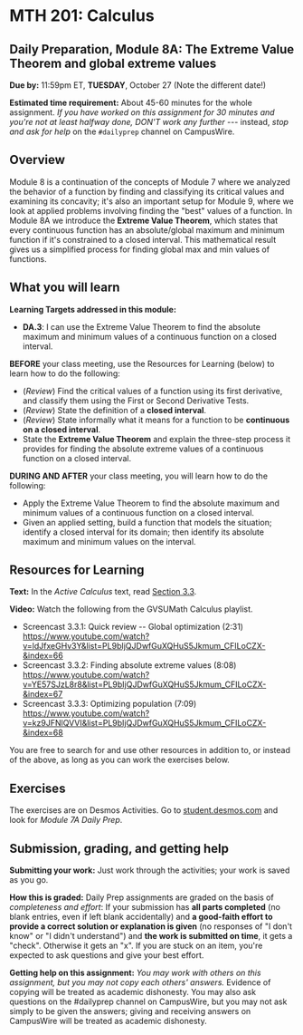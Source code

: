 
# MTH 201: Calculus

## Daily Preparation, Module 8A: The Extreme Value Theorem and global extreme values 

**Due by:** 11:59pm ET, **TUESDAY**, October 27 (Note the different date!) 

**Estimated time requirement:** About 45-60 minutes for the whole assignment. *If you have worked on this assignment for 30 minutes and you're not at least halfway done, DON'T work any further* --- instead, *stop and ask for help* on the `#dailyprep` channel on CampusWire. 

## Overview 

Module 8 is a continuation of the concepts of Module 7 where we analyzed the behavior of a function by finding and classifying its critical values and examining its concavity; it's also an important setup for Module 9, where we look at applied problems involving finding the "best" values of a function. In Module 8A we introduce the **Extreme Value Theorem**, which states that every continuous function has an absolute/global maximum and minimum function if it's constrained to a closed interval. This mathematical result gives us a simplified process for finding global max and min values of functions. 

## What you will learn 

**Learning Targets addressed in this module:** 

-  **DA.3**: I can use the Extreme Value Theorem to find the absolute maximum and minimum values of a continuous function on a closed interval.


**BEFORE** your class meeting, use the Resources for Learning (below) to learn how to do the following: 

+ (*Review*) Find the critical values of a function using its first derivative, and classify them using the First or Second Derivative Tests. 
+ (*Review*) State the definition of a **closed interval**. 
+ (*Review*) State informally what it means for a function to be **continuous on a closed interval**.
+ State the **Extreme Value Theorem** and explain the three-step process it provides for finding the absolute extreme values of a continuous function on a closed interval. 

**DURING AND AFTER** your class meeting, you will learn how to do the following: 

+ Apply the Extreme Value Theorem to find the absolute maximum and minimum values of a continuous function on a closed interval. 
+ Given an applied setting, build a function that models the situation; identify a closed interval for its domain; then identify its absolute maximum and minimum values on the interval. 




## Resources for Learning


**Text:** In the _Active Calculus_ text, read [Section 3.3](https://activecalculus.org/single/sec-3-3-optimization.html). 


**Video:** Watch the following from the GVSUMath Calculus playlist. 

- Screencast 3.3.1: Quick review -- Global optimization (2:31) https://www.youtube.com/watch?v=ldJfxeGHv3Y&list=PL9bIjQJDwfGuXQHuS5Jkmum_CFILoCZX-&index=66
- Screencast 3.3.2: Finding absolute extreme values (8:08) https://www.youtube.com/watch?v=YE57SJzL8r8&list=PL9bIjQJDwfGuXQHuS5Jkmum_CFILoCZX-&index=67 
- Screencast 3.3.3: Optimizing population (7:09) https://www.youtube.com/watch?v=kz9JFNlQVVI&list=PL9bIjQJDwfGuXQHuS5Jkmum_CFILoCZX-&index=68


You are free to search for and use other resources in addition to, or instead of the above, as long as you can work the exercises below.


## Exercises

The exercises are on Desmos Activities. Go to [student.desmos.com](http://student.desmos.com) and look for *Module 7A Daily Prep*. 

## Submission, grading, and getting help 

**Submitting your work:** Just work through the activities; your work is saved as you go. 

**How this is graded:** Daily Prep assignments are graded on the basis of *completeness and effort*: If your submission has **all parts completed** (no blank entries, even if left blank accidentally) and **a good-faith effort to provide a correct solution or explanation is given** (no responses of "I don't know" or "I didn't understand") and **the work is submitted on time**, it gets a "check". Otherwise it gets an "x". If you are stuck on an item, you're expected to ask questions and give your best effort.  

**Getting help on this assignment:** *You may work with others on this assignment, but you may not copy each others' answers.* Evidence of copying will be treated as academic dishonesty. You may also ask questions on the #dailyprep channel on CampusWire, but you may not ask simply to be given the answers; giving and receiving answers on CampusWire will be treated as academic dishonesty.
<!--stackedit_data:
eyJoaXN0b3J5IjpbLTEwMjYyNDE4ODVdfQ==
-->